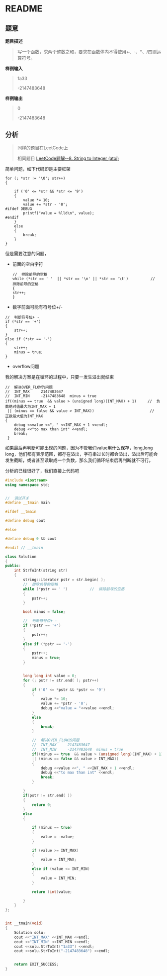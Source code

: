 # README

## 题意

**题目描述**

> 写一个函数，求两个整数之和，要求在函数体内不得使用+、-、\*、/四则运算符号。

**样例输入**

> 1a33
>
> -2147483648

**样例输出**

> 0
>
> -2147483648

## 分析

> 同样的题目在LeetCode上
>
> 相同题目 [LeetCode题解--8. String to Integer \(atoi\)](http://blog.csdn.net/gatieme/article/details/51046065)

简单问题，如下代码即是主要框架

```text
for (; *str != '\0'; str++)
{

    if ('0' <= *str && *str <= '9')
    {
        value *= 10;
        value += *str - '0';
#ifdef DEBUG
        printf("value = %lld\n", value);
#endif
    }
    else
    {
        break;
    }
}
```

但是需要注意的问题，

* 前面的空白字符

  ```text
  //  排除前导的空格
  while (*str == ' '  || *str == '\n' || *str == '\t')          //  排除前导的空格
  {
  str++;
  }
  ```

* 数字前面可能有符号位+/-

```text
//  判断符号位+ -
if (*str == '+')
{
    str++;
}
else if (*str == '-')
{
    str++;
    minus = true;
}
```

* overflow问题

我的解决方案是在循环的过程中，只要一发生溢出就结束

```text
//  解决OVER_FLOW的问题
//  INT_MAX     2147483647
//  INT_MIN     -2147483648  minus = true
if((minus == true  && value > (unsigned long)(INT_MAX) + 1)     //  负数绝对值最大为INT_MAX + 1
 || (minus == false && value > INT_MAX))                         //  正数最大值为INT_MAX
{
    debug <<value <<", " <<INT_MAX + 1 <<endl;
    debug <<"to max than int" <<endl;
    break;
 }
```

如果最后再判断可能出现的问题，因为不管我们value用什么保存，long,long long，他们都有表示范围，都存在溢出，字符串过长时都会溢出，溢出后可能会发生截断，或者甚至读取成一个负数，那么我们循环结束后再判断就不可行。

分析的已经很好了，我们直接上代码吧

```cpp
#include <iostream>
using namespace std;


//  调试开关
#define __tmain main

#ifdef __tmain

#define debug cout

#else

#define debug 0 && cout

#endif // __tmain

class Solution
{
public:
    int StrToInt(string str)
    {
        string::iterator pstr = str.begin( );
        //  排除前导的空格
        while (*pstr == ' ')          //  排除前导的空格
        {
            pstr++;
        }

        bool minus = false;

        //  判断符号位+ -
        if (*pstr == '+')
        {
            pstr++;
        }
        else if (*pstr == '-')
        {
            pstr++;
            minus = true;
        }


        long long int value = 0;
        for (; pstr != str.end( ); pstr++)
        {
            if ('0' <= *pstr && *pstr <= '9')
            {
                value *= 10;
                value += *pstr - '0';
                debug <<"value = "<<value <<endl;
            }
            else
            {
                break;
            }

            //  解决OVER_FLOW的问题
            //  INT_MAX     2147483647
            //  INT_MIN     -2147483648  minus = true
            if((minus == true  && value > (unsigned long)(INT_MAX) + 1)     //  负数绝对值最大为INT_MAX + 1
            || (minus == false && value > INT_MAX))                         //  正数最大值为INT_MAX
            {
                debug <<value <<", " <<INT_MAX + 1 <<endl;
                debug <<"to max than int" <<endl;
                break;
            }

        }
        if(pstr != str.end( ))
        {
            return 0;
        }
        else
        {

            if (minus == true)
            {
                value = -value;
            }

            if (value >= INT_MAX)
            {
                value = INT_MAX;
            }
            else if (value <= INT_MIN)
            {
                value = INT_MIN;
            }

            return (int)value;

        }
    }
};


int __tmain(void)
{
    Solution solu;
    cout <<"INT_MAX" <<INT_MAX <<endl;
    cout <<"INT_MIN" <<INT_MIN <<endl;
    cout <<solu.StrToInt("1a33") <<endl;
    cout <<solu.StrToInt("-2147483648") <<endl;


    return EXIT_SUCCESS;
}
```

